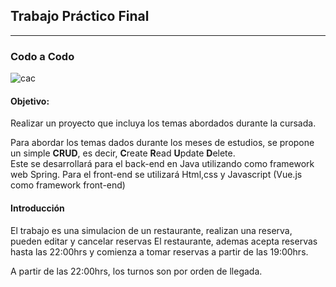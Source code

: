 ## Trabajo Práctico Final 

---

### Codo a Codo 
![cac](https://i0.wp.com/seryhacerdemalargue.online/wp-content/uploads/2021/07/b701aa85-631e-4d20-908d-eeb40ae5d2d5.jpg)

#### Objetivo:
Realizar un proyecto que incluya los temas abordados durante la cursada.

Para abordar los temas dados durante los meses de estudios, se propone un simple **CRUD**,
es decir, **C**reate **R**ead **U**pdate **D**elete.\
Este se desarrollará para el back-end en Java utilizando como framework web Spring.
Para el front-end se utilizará Html,css y Javascript (Vue.js como framework front-end)

#### Introducción
El trabajo es una simulacion de un restaurante, realizan una reserva, pueden editar y cancelar reservas
El restaurante, ademas acepta reservas hasta las 22:00hrs y comienza  a tomar reservas a partir de las 19:00hrs.

A partir de las 22:00hrs, los turnos son por orden de llegada.
